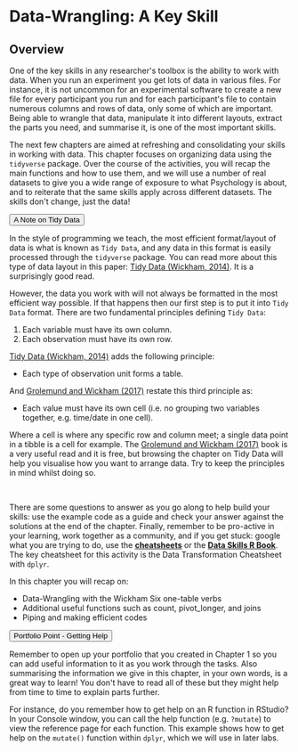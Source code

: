 # Data-Wrangling: A Key Skill

## Overview

One of the key skills in any researcher's toolbox is the ability to work with data. When you run an experiment you get lots of data in various files. For instance, it is not uncommon for an experimental software to create a new file for every participant you run and for each participant's file to contain numerous columns and rows of data, only some of which are important. Being able to wrangle that data, manipulate it into different layouts, extract the parts you need, and summarise it, is one of the most important skills.

The next few chapters are aimed at refreshing and consolidating your skills in working with data. This chapter focuses on organizing data using the `tidyverse` package. Over the course of the activities, you will recap the main functions and how to use them, and we will use a number of real datasets to give you a wide range of exposure to what Psychology is about, and to reiterate that the same skills apply across different datasets. The skills don't change, just the data!


<div class='webex-solution'><button>A Note on Tidy Data</button>

<div class="info">
<p>In the style of programming we teach, the most efficient format/layout of data is what is known as <code>Tidy Data</code>, and any data in this format is easily processed through the <code>tidyverse</code> package. You can read more about this type of data layout in this paper: <a href = "https://www.jstatsoft.org/article/view/v059i10/v59i10.pdf" target = "_blank">Tidy Data (Wickham, 2014)</a>. It is a surprisingly good read.</p>
<p>However, the data you work with will not always be formatted in the most efficient way possible. If that happens then our first step is to put it into <code>Tidy Data</code> format. There are two fundamental principles defining <code>Tidy Data</code>:</p>
<ol style="list-style-type: decimal">
<li>Each variable must have its own column.</li>
<li>Each observation must have its own row.</li>
</ol>
<p><a href = "https://www.jstatsoft.org/article/view/v059i10/v59i10.pdf" target = "_blank">Tidy Data (Wickham, 2014)</a> adds the following principle:</p>
<ul>
<li>Each type of observation unit forms a table.</li>
</ul>
<p>And <a href = "https://r4ds.had.co.nz/tidy-data.html" target = "_blank">Grolemund and Wickham (2017)</a> restate this third principle as:</p>
<ul>
<li>Each value must have its own cell (i.e. no grouping two variables together, e.g. time/date in one cell).</li>
</ul>
<p>Where a cell is where any specific row and column meet; a single data point in a tibble is a cell for example. The <a href = "https://r4ds.had.co.nz/tidy-data.html" target = "_blank">Grolemund and Wickham (2017)</a> book is a very useful read and it is free, but browsing the chapter on Tidy Data will help you visualise how you want to arrange data. Try to keep the principles in mind whilst doing so.</p>
<p><br></p>
</div>

</div>


There are some questions to answer as you go along to help build your skills: use the example code as a guide and check your answer against the solutions at the end of the chapter. Finally, remember to be pro-active in your learning, work together as a community, and if you get stuck: google what you are trying to do, use the **<a href = "https://www.rstudio.com/resources/cheatsheets/" target = "_blank">cheatsheets</a>** or the **<a href = "https://psyteachr.github.io/" target = "_blank">Data Skills R Book</a>**. The key cheatsheet for this activity is the Data Transformation Cheatsheet with `dplyr`.

In this chapter you will recap on:

* Data-Wrangling with the Wickham Six one-table verbs
* Additional useful functions such as count, pivot_longer, and joins
* Piping and making efficient codes



<div class='webex-solution'><button>Portfolio Point - Getting Help</button>

<div class="info">
<p>Remember to open up your portfolio that you created in Chapter 1 so you can add useful information to it as you work through the tasks. Also summarising the information we give in this chapter, in your own words, is a great way to learn! You don't have to read all of these but they might help from time to time to explain parts further.</p>
<p>For instance, do you remember how to get help on an R function in RStudio? In your Console window, you can call the help function (e.g. <code>?mutate</code>) to view the reference page for each function. This example shows how to get help on the <code>mutate()</code> function within <code>dplyr</code>, which we will use in later labs.</p>
</div>

</div>

